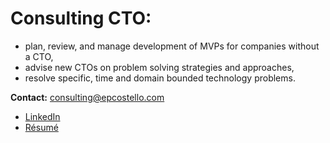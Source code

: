 # Consulting CTO:
* plan, review, and manage development of MVPs for companies without a CTO,
* advise new CTOs on problem solving strategies and approaches,
* resolve specific, time and domain bounded technology problems.

**Contact:** [consulting@epcostello.com](mailto:consulting@epcostello.com)

* [LinkedIn](https://www.linkedin.com/in/epcostello)
* [Résumé](https://epcostello.com/resume/epcostello.pdf)
